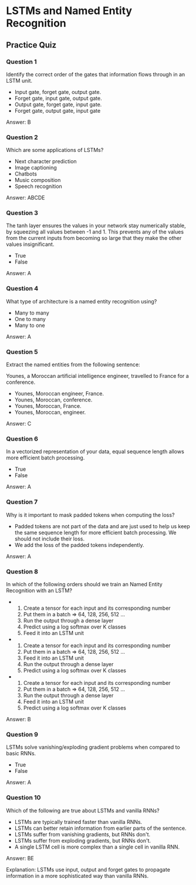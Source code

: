 # LSTMs and Named Entity Recognition

## Practice Quiz

### Question 1

Identify the correct order of the gates that information flows through in an LSTM unit.

- Input gate, forget gate, output gate.
- Forget gate, input gate, output gate.
- Output gate, forget gate, input gate.
- Forget gate, output gate, input gate

Answer: B

### Question 2

Which are some applications of LSTMs?

- Next character prediction
- Image captioning
- Chatbots
- Music composition
- Speech recognition

Answer: ABCDE

### Question 3

The tanh layer ensures the values in your network stay numerically stable, by squeezing all values between -1 and 1. This prevents any of the values from the current inputs from becoming so large that they make the other values insignificant.

- True
- False

Answer: A

### Question 4

What type of architecture is a named entity recognition using?

- Many to many
- One to many
- Many to one

Answer: A

### Question 5

Extract the named entities from the following sentence:

Younes, a Moroccan artificial intelligence engineer, travelled to France for a conference.

- Younes, Moroccan engineer, France.
- Younes, Moroccan, conference.
- Younes, Moroccan, France.
- Younes, Moroccan, engineer.

Answer: C

### Question 6

In a vectorized representation of your data, equal sequence length allows more efficient batch processing.

- True
- False

Answer: A

### Question 7

Why is it important to mask padded tokens when computing the loss?

- Padded tokens are not part of the data and are just used to help us keep the same sequence length for more efficient batch processing. We should not include their loss.
- We add the loss of the padded tokens independently.

Answer: A

### Question 8

In which of the following orders should we train an Named Entity Recognition with an LSTM?

- 1. Create a tensor for each input and its corresponding number
  1. Put them in a batch =>  64, 128, 256, 512 ...
  1. Run the output through a dense layer
  1. Predict using a log softmax over K classes
  1. Feed it into an LSTM unit
- 1. Create a tensor for each input and its corresponding number
  1. Put them in a batch =>  64, 128, 256, 512 ...
  1. Feed it into an LSTM unit
  1. Run the output through a dense layer
  1. Predict using a log softmax over K classes
- 1. Create a tensor for each input and its corresponding number
  1. Put them in a batch =>  64, 128, 256, 512 ...
  1. Run the output through a dense layer
  1. Feed it into an LSTM unit
  1. Predict using a log softmax over K classes

Answer: B

### Question 9

LSTMs solve vanishing/exploding gradient problems when compared to basic RNNs.  

- True
- False

Answer: A

### Question 10

Which of the following are true about LSTMs and vanilla RNNs?

- LSTMs are typically trained faster than vanilla RNNs.
- LSTMs can better retain information from earlier parts of the sentence.
- LSTMs suffer from vanishing gradients, but RNNs don't.
- LSTMs suffer from exploding gradients, but RNNs don't.
- A single LSTM cell is more complex than a single cell in vanilla RNN.

Answer: BE

Explanation: LSTMs use input, output and forget gates to propagate information in a more sophisticated way than vanilla RNNs.
